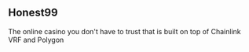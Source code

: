 ## Honest99
The online casino you don't have to trust that is built on top of Chainlink VRF and Polygon
